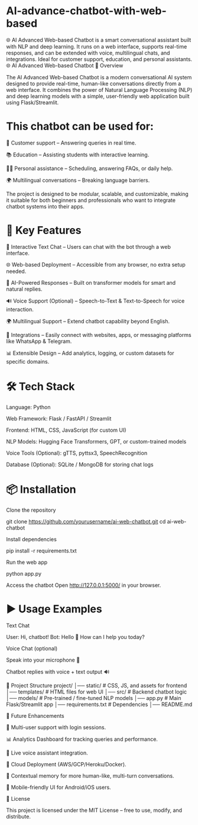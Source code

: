 # AI-advance-chatbot-with-web-based

🌐 AI Advanced Web-based Chatbot is a smart conversational assistant built with NLP and deep learning. It runs on a web interface, supports real-time responses, and can be extended with voice, multilingual chats, and integrations. Ideal for customer support, education, and personal assistants. 🌐 AI Advanced Web-based Chatbot 📖 Overview

The AI Advanced Web-based Chatbot is a modern conversational AI system designed to provide real-time, human-like conversations directly from a web interface. It combines the power of Natural Language Processing (NLP) and deep learning models with a simple, user-friendly web application built using Flask/Streamlit.

# This chatbot can be used for:

🛒 Customer support – Answering queries in real time.

📚 Education – Assisting students with interactive learning.

🧑‍💻 Personal assistance – Scheduling, answering FAQs, or daily help.

🌍 Multilingual conversations – Breaking language barriers.

The project is designed to be modular, scalable, and customizable, making it suitable for both beginners and professionals who want to integrate chatbot systems into their apps.

# 🚀 Key Features

💬 Interactive Text Chat – Users can chat with the bot through a web interface.

🌐 Web-based Deployment – Accessible from any browser, no extra setup needed.

🧠 AI-Powered Responses – Built on transformer models for smart and natural replies.

🔊 Voice Support (Optional) – Speech-to-Text & Text-to-Speech for voice interaction.

🌍 Multilingual Support – Extend chatbot capability beyond English.

🔌 Integrations – Easily connect with websites, apps, or messaging platforms like WhatsApp & Telegram.

📊 Extensible Design – Add analytics, logging, or custom datasets for specific domains.

# 🛠️ Tech Stack

Language: Python

Web Framework: Flask / FastAPI / Streamlit

Frontend: HTML, CSS, JavaScript (for custom UI)

NLP Models: Hugging Face Transformers, GPT, or custom-trained models

Voice Tools (Optional): gTTS, pyttsx3, SpeechRecognition

Database (Optional): SQLite / MongoDB for storing chat logs

# 📦 Installation

Clone the repository

git clone https://github.com/yourusername/ai-web-chatbot.git cd ai-web-chatbot

Install dependencies

pip install -r requirements.txt

Run the web app

python app.py

Access the chatbot Open http://127.0.0.1:5000/ in your browser.

# ▶️ Usage Examples

Text Chat

User: Hi, chatbot! Bot: Hello 👋 How can I help you today?

Voice Chat (optional)

Speak into your microphone 🎤

Chatbot replies with voice + text output 🔊

📂 Project Structure project/ │── static/ # CSS, JS, and assets for frontend │── templates/ # HTML files for web UI │── src/ # Backend chatbot logic │── models/ # Pre-trained / fine-tuned NLP models │── app.py # Main Flask/Streamlit app │── requirements.txt # Dependencies │── README.md

🔮 Future Enhancements

🤝 Multi-user support with login sessions.

📊 Analytics Dashboard for tracking queries and performance.

🎤 Live voice assistant integration.

🚀 Cloud Deployment (AWS/GCP/Heroku/Docker).

🧠 Contextual memory for more human-like, multi-turn conversations.

📱 Mobile-friendly UI for Android/iOS users.

📜 License

This project is licensed under the MIT License – free to use, modify, and distribute.
